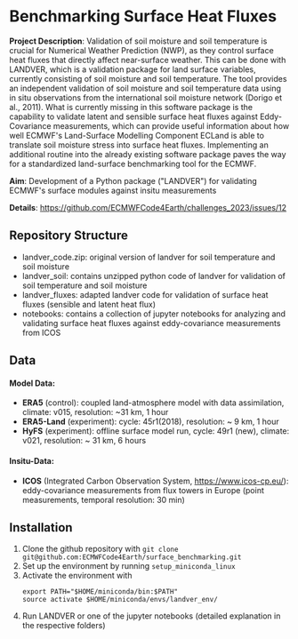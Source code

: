 # Benchmarking Surface Heat Fluxes

**Project Description**: Validation of soil moisture and soil temperature is crucial for Numerical Weather Prediction (NWP), as they control surface heat fluxes that directly affect near-surface weather. This can be done with LANDVER, which is a validation package for land surface variables, currently consisting of soil moisture and soil temperature. The tool provides an independent validation of soil moisture and soil temperature data using in situ observations from the international soil moisture network (Dorigo et al., 2011). What is currently missing in this software package is the capability to validate latent and sensible surface heat fluxes against Eddy-Covariance measurements, which can provide useful information about how well ECMWF's Land-Surface Modelling Component ECLand is able to translate soil moisture stress into surface heat fluxes. Implementing an additional routine into the already existing software package paves the way for a standardized land-surface benchmarking tool for the ECMWF.

**Aim**: Development of a Python package ("LANDVER") for validating ECMWF's surface modules against insitu measurements

**Details**: https://github.com/ECMWFCode4Earth/challenges_2023/issues/12

## Repository Structure
- landver_code.zip: original version of landver for soil temperature and soil moisture
- landver_soil: contains unzipped python code of landver for validation of soil temperature and soil moisture
- landver_fluxes: adapted landver code for validation of surface heat fluxes (sensible and latent heat flux)
- notebooks: contains a collection of jupyter notebooks for analyzing and validating surface heat fluxes against eddy-covariance measurements from ICOS

## Data

#### Model Data:
- **ERA5** (control): coupled land-atmosphere model with data assimilation, climate: v015, resolution: ~31 km, 1 hour
- **ERA5-Land** (experiment): cycle: 45r1(2018), resolution: ~ 9 km, 1 hour
- **HyFS** (experiment): offline surface model run, cycle: 49r1 (new), climate: v021, resolution: ~ 31 km, 6 hours

#### Insitu-Data:
- **ICOS** (Integrated Carbon Observation System, https://www.icos-cp.eu/): eddy-covariance measurements from flux towers in Europe (point measurements, temporal resolution: 30 min)


## Installation
1. Clone the github repository with `git clone git@github.com:ECMWFCode4Earth/surface_benchmarking.git`
2. Set up the environment by running `setup_miniconda_linux`
3. Activate the environment with
    ```
    export PATH="$HOME/miniconda/bin:$PATH"
    source activate $HOME/miniconda/envs/landver_env/
    ```
4. Run LANDVER or one of the jupyter notebooks (detailed explanation in the respective folders)

